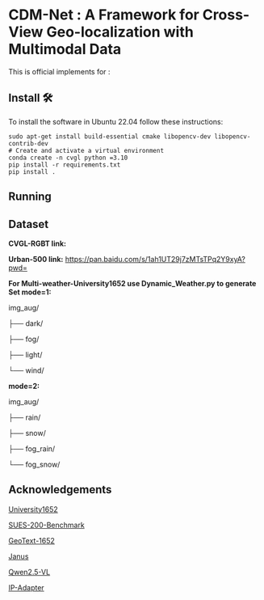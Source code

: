 # CDM-Net : A Framework for Cross-View Geo-localization with Multimodal Data

This is official implements for :

## Install 🛠️

To install the software in Ubuntu 22.04 follow these instructions:

```
sudo apt-get install build-essential cmake libopencv-dev libopencv-contrib-dev
# Create and activate a virtual environment
conda create -n cvgl python =3.10
pip install -r requirements.txt
pip install .
```

## Running



## Dataset

**CVGL-RGBT link:**

**Urban-500   link:** https://pan.baidu.com/s/1ah1UT29j7zMTsTPq2Y9xyA?pwd=

**For Multi-weather-University1652 use Dynamic_Weather.py to generate**
**Set mode=1:**

img_aug/

├── dark/

├── fog/

├── light/

└── wind/

**mode=2:**

img_aug/

├── rain/

├── snow/

├── fog_rain/

└── fog_snow/

## Acknowledgements

[University1652](https://github.com/layumi/University1652-Baseline)

[SUES-200-Benchmark](https://github.com/Reza-Zhu/SUES-200-Benchmark)

[GeoText-1652](https://github.com/MultimodalGeo/GeoText-1652)

[Janus](https://github.com/deepseek-ai/Janus)

[Qwen2.5-VL](https://github.com/QwenLM/Qwen2.5-VL)

[IP-Adapter](https://github.com/tencent-ailab/IP-Adapter)


